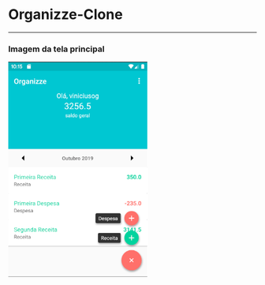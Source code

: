 # Organizze-Clone

---

### Imagem da tela principal

![alt text](https://github.com/Viniciusog/Organizze-Clone/blob/master/app/src/main/res/drawable-v24/imagemTelaPrincipalOk.png) 

